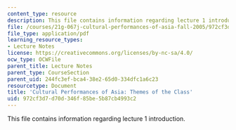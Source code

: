 ```yaml
---
content_type: resource
description: This file contains information regarding lecture 1 introduction.
file: /courses/21g-067j-cultural-performances-of-asia-fall-2005/972cf3d7d70d346f85be5b87cb4993c2_MIT21G_067JF05_l1_int.pdf
file_type: application/pdf
learning_resource_types:
- Lecture Notes
license: https://creativecommons.org/licenses/by-nc-sa/4.0/
ocw_type: OCWFile
parent_title: Lecture Notes
parent_type: CourseSection
parent_uid: 244fc3ef-bca4-38e2-65d0-334dfc1a6c23
resourcetype: Document
title: 'Cultural Performances of Asia: Themes of the Class'
uid: 972cf3d7-d70d-346f-85be-5b87cb4993c2
---
```

This file contains information regarding lecture 1 introduction.
